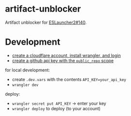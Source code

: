 # artifact-unblocker

Artifact unblocker for [ESLauncher2#140](https://github.com/EndlessSkyCommunity/ESLauncher2/issues/140).

# Development

- [create a cloudflare account, install wrangler, and login](https://developers.cloudflare.com/workers/get-started/guide/)
- [create a github api key with the `public_repo` scope](https://github.com/settings/tokens/new)

for local development:
- create `.dev.vars` with the contents `API_KEY=your_api_key`
- `wrangler dev`

deploy:
- `wrangler secret put API_KEY` -> enter your key
- `wrangler deploy` to deploy (to your account)